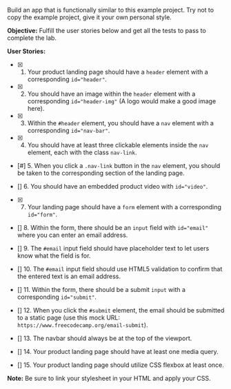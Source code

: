 
Build an app that is functionally similar to this example project. Try not to copy the example project, give it your own personal style.

**Objective:** Fulfill the user stories below and get all the tests to pass to complete the lab.

**User Stories:**

- [x] 1. Your product landing page should have a `header` element with a corresponding `id="header"`.

- [x] 2. You should have an image within the `header` element with a corresponding `id="header-img"` (A logo would make a good image here).

- [x] 3. Within the `#header` element, you should have a `nav` element with a corresponding `id="nav-bar"`.

- [x] 4. You should have at least three clickable elements inside the `nav` element, each with the class `nav-link`.

- [#] 5. When you click a `.nav-link` button in the `nav` element, you should be taken to the corresponding section of the landing page.

- [] 6. You should have an embedded product video with `id="video"`.

- [x] 7. Your landing page should have a `form` element with a corresponding `id="form"`.

- [] 8. Within the form, there should be an `input` field with `id="email"` where you can enter an email address.

- [] 9. The `#email` input field should have placeholder text to let users know what the field is for.

- [] 10. The `#email` input field should use HTML5 validation to confirm that the entered text is an email address.

- [] 11. Within the form, there should be a submit `input` with a corresponding `id="submit"`.

- [] 12. When you click the `#submit` element, the email should be submitted to a static page (use this mock URL: `https://www.freecodecamp.org/email-submit`).

- [] 13. The navbar should always be at the top of the viewport.

- [] 14. Your product landing page should have at least one media query.

- [] 15. Your product landing page should utilize CSS flexbox at least once.

**Note:** Be sure to link your stylesheet in your HTML and apply your CSS.